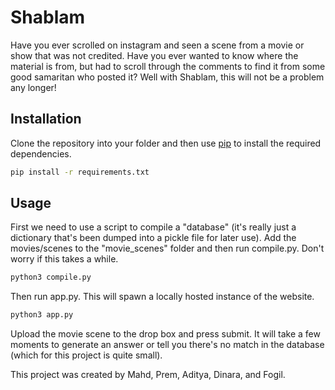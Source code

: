 # Shablam

Have you ever scrolled on instagram and seen a scene from a movie or show that was not credited. Have you ever wanted to know where the material is from, but had to scroll through the comments to find it from some good samaritan who posted it? Well with Shablam, this will not be a problem any longer!

## Installation

Clone the repository into your folder and then use [pip](https://pip.pypa.io/en/stable/) to install the required dependencies.

```bash
pip install -r requirements.txt
```

## Usage

First we need to use a script to compile a "database" (it's really just a dictionary that's been dumped into a pickle file for later use). Add the movies/scenes to the "movie_scenes" folder and then run compile.py. Don't worry if this takes a while. 

```bash
python3 compile.py
```

Then run app.py. This will spawn a locally hosted instance of the website.

```bash
python3 app.py
```

Upload the movie scene to the drop box and press submit. It will take a few moments to generate an answer or tell you there's no match in the database (which for this project is quite small).

This project was created by Mahd, Prem, Aditya, Dinara, and Fogil.